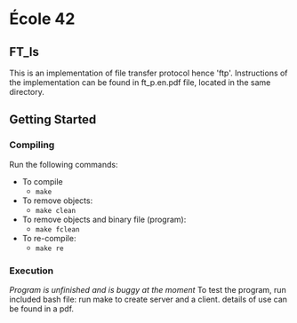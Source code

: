 
# École 42

## FT_ls

This is an implementation of file transfer protocol hence 'ftp'.
Instructions of the implementation can be found in ft_p.en.pdf file, located in the same directory.

## Getting Started

### Compiling

Run the following commands:

* To compile
	- `make`
* To remove objects:
	- `make clean`
* To remove objects and binary file (program):
	- `make fclean`
* To re-compile:
	- `make re`

### Execution
 *Program is unfinished and is buggy at the moment*
 To test the program, run included bash file:
 run make to create server and a client.
 details of use can be found in a pdf.
